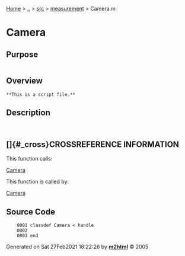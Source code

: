 [Home](../../../../index.md) \> [..](#) \> [src](#) \>
[measurement](index.md) \> Camera.m



# Camera

## Purpose 

``` 
```

## Overview 

``` 
**This is a script file.**
```

## Description 

```
 

```

## []{#_cross}CROSSREFERENCE INFORMATION 

This function calls:

   [Camera](Camera.md)

This function is called by:

   [Camera](Camera.md)

## Source Code 

```
    0001 classdef Camera < handle
    0002     
    0003 end
```



Generated on Sat 27Feb2021 18:22:26 by
**[m2html](http://www.artefact.tk/software/matlab/m2html/ "Matlab Documentation in HTML")**
© 2005